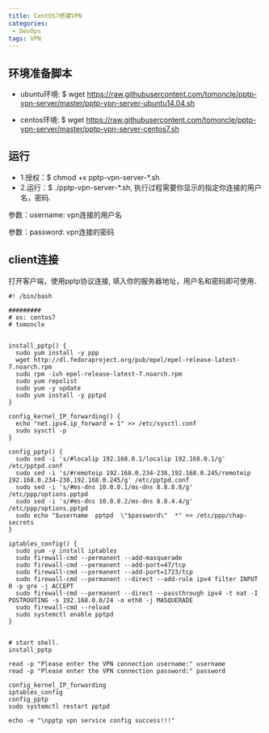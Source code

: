 ```yaml
---
title: CentOS7搭建VPN
categories:
 - DevOps
tags: VPN
---
```


## 环境准备脚本
* ubuntu环境:
$ wget https://raw.githubusercontent.com/tomoncle/pptp-vpn-server/master/pptp-vpn-server-ubuntu14.04.sh

* centos环境:
$ wget https://raw.githubusercontent.com/tomoncle/pptp-vpn-server/master/pptp-vpn-server-centos7.sh


## 运行
* 1.授权：$ chmod +x pptp-vpn-server-*.sh
* 2.运行：$ ./pptp-vpn-server-*.sh, 执行过程需要你显示的指定你连接的用户名，密码.

参数：username: vpn连接的用户名

参数：password: vpn连接的密码


## client连接
打开客户端，使用pptp协议连接, 填入你的服务器地址，用户名和密码即可使用．


````
#! /bin/bash

#########
# os: centos7
# tomoncle


install_pptp() { 
  sudo yum install -y ppp
  wget http://dl.fedoraproject.org/pub/epel/epel-release-latest-7.noarch.rpm
  sudo rpm -ivh epel-release-latest-7.noarch.rpm
  sudo yum repolist
  sudo yum -y update
  sudo yum install -y pptpd
}

config_kernel_IP_forwarding() {
  echo "net.ipv4.ip_forward = 1" >> /etc/sysctl.conf
  sudo sysctl -p
}

config_pptp() {
  sudo sed -i 's/#localip 192.168.0.1/localip 192.168.0.1/g' /etc/pptpd.conf
  sudo sed -i 's/#remoteip 192.168.0.234-238,192.168.0.245/remoteip 192.168.0.234-238,192.168.0.245/g' /etc/pptpd.conf 
  sudo sed -i 's/#ms-dns 10.0.0.1/ms-dns 8.8.8.8/g' /etc/ppp/options.pptpd
  sudo sed -i 's/#ms-dns 10.0.0.2/ms-dns 8.8.4.4/g' /etc/ppp/options.pptpd
  sudo echo "$username  pptpd  \"$password\"  *" >> /etc/ppp/chap-secrets
}

iptables_config() {
  sudo yum -y install iptables
  sudo firewall-cmd --permanent --add-masquerade
  sudo firewall-cmd --permanent --add-port=47/tcp
  sudo firewall-cmd --permanent --add-port=1723/tcp
  sudo firewall-cmd --permanent --direct --add-rule ipv4 filter INPUT 0 -p gre -j ACCEPT
  sudo firewall-cmd --permanent --direct --passthrough ipv4 -t nat -I POSTROUTING -s 192.168.0.0/24 -o eth0 -j MASQUERADE
  sudo firewall-cmd --reload
  sudo systemctl enable pptpd
}


# start shell.
install_pptp

read -p "Please enter the VPN connection username:" username
read -p "Please enter the VPN connection password:" password

config_kernel_IP_forwarding
iptables_config
config_pptp
sudo systemctl restart pptpd

echo -e "\npptp vpn service config success!!!"
````

